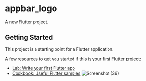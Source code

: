 # appbar_logo

A new Flutter project.

## Getting Started

This project is a starting point for a Flutter application.

A few resources to get you started if this is your first Flutter project:

- [Lab: Write your first Flutter app](https://flutter.dev/docs/get-started/codelab)
- [Cookbook: Useful Flutter samples](https://flutter.dev/docs/cookbook)
![Screenshot (36)](https://user-images.githubusercontent.com/88321261/130959306-ed02035a-3d14-4ac3-a447-feff1c70c757.png)
